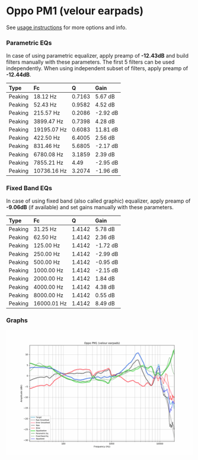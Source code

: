 # Oppo PM1 (velour earpads)
See [usage instructions](https://github.com/jaakkopasanen/AutoEq#usage) for more options and info.

### Parametric EQs
In case of using parametric equalizer, apply preamp of **-12.43dB** and build filters manually
with these parameters. The first 5 filters can be used independently.
When using independent subset of filters, apply preamp of **-12.44dB**.

| Type    | Fc          |      Q | Gain     |
|:--------|:------------|:-------|:---------|
| Peaking | 18.12 Hz    | 0.7163 | 5.67 dB  |
| Peaking | 52.43 Hz    | 0.9582 | 4.52 dB  |
| Peaking | 215.57 Hz   | 0.2086 | -2.92 dB |
| Peaking | 3899.47 Hz  | 0.7398 | 4.28 dB  |
| Peaking | 19195.07 Hz | 0.6083 | 11.81 dB |
| Peaking | 422.50 Hz   | 6.4005 | 2.56 dB  |
| Peaking | 831.46 Hz   | 5.6805 | -2.17 dB |
| Peaking | 6780.08 Hz  | 3.1859 | 2.39 dB  |
| Peaking | 7855.21 Hz  | 4.49   | -2.95 dB |
| Peaking | 10736.16 Hz | 3.2074 | -1.96 dB |

### Fixed Band EQs
In case of using fixed band (also called graphic) equalizer, apply preamp of **-9.06dB**
(if available) and set gains manually with these parameters.

| Type    | Fc          |      Q | Gain     |
|:--------|:------------|:-------|:---------|
| Peaking | 31.25 Hz    | 1.4142 | 5.78 dB  |
| Peaking | 62.50 Hz    | 1.4142 | 2.36 dB  |
| Peaking | 125.00 Hz   | 1.4142 | -1.72 dB |
| Peaking | 250.00 Hz   | 1.4142 | -2.99 dB |
| Peaking | 500.00 Hz   | 1.4142 | -0.95 dB |
| Peaking | 1000.00 Hz  | 1.4142 | -2.15 dB |
| Peaking | 2000.00 Hz  | 1.4142 | 1.84 dB  |
| Peaking | 4000.00 Hz  | 1.4142 | 4.38 dB  |
| Peaking | 8000.00 Hz  | 1.4142 | 0.55 dB  |
| Peaking | 16000.01 Hz | 1.4142 | 8.49 dB  |

### Graphs
![](./Oppo%20PM1%20(velour%20earpads).png)